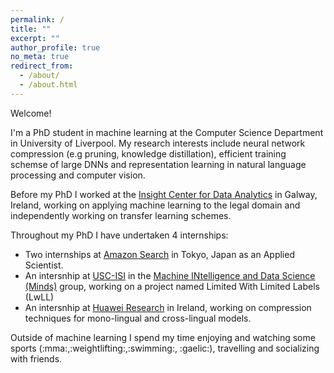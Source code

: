 ```yaml
---
permalink: /
title: ""
excerpt: ""
author_profile: true
no_meta: true
redirect_from: 
  - /about/
  - /about.html
---
```


Welcome!

I'm a PhD student in machine learning at the Computer Science Department in University of Liverpool.
My research interests include neural network compression (e.g pruning, knowledge distillation), efficient training schemse of large DNNs and 
representation learning in natural language processing and computer vision. 

Before my PhD I worked at the [Insight Center for Data Analytics](https://www.insight-centre.org/) in Galway, Ireland, working 
on applying machine learning to the legal domain and independently working on transfer learning schemes. 

Throughout my PhD I have undertaken 4 internships: 
* Two internships at [Amazon Search](https://www.amazon.jobs/en-gb/location/tokyo-area-japan) in Tokyo, Japan as an Applied Scientist. 
* An intersnhip at [USC-ISI](https://www.isi.edu) in the [ Machine INtelligence and Data Science (Minds)](https://minds.isi.edu/) group, working on a project named Limited With Limited Labels (LwLL)
* An intersnhip at [Huawei Research](https://www.linkedin.com/company/huawei-ireland-research-center/?originalSubdomain=ie) in Ireland, working on compression techniques for mono-lingual and cross-lingual models. 

Outside of machine learning I spend my time enjoying and watching some sports (:mma:,:weightlifting:,:swimming:, :gaelic:), travelling and socializing with friends.

<!-- News
======
- June 2021 - EMNLP Paper accepted on Counterfactual Detection undertaken during internships at Amazon. 
- April 2021 - 6 month internship with Huawei at their Research Center in Dublin,, Ireland.
- May 2020 - I return on the Amazon Search team as an Applied Scientist, this time as a virtual internship from Ireland.
- April 2020 - COVID hits, back to Ireland. 
- January 2020: Back in Liverpool, UK to carry out teaching duties for Machine Learning and Graph Theory modules.
- December 2019: Make it back to Ireland for Christmas (nearly get stuck in Moscow on the way home!). 
- September 2019: Internship at Amazon Search begins in Tokyo, Japan.
- June 2019: Internship at USC-ISI starts under supervision of Aram Galstyan and Greg V. Steeg.
- March 2019: Paper on meta-embeddings accepted to ECAI !
- April 2018: I started my PhD at University of Liverpool under the supervision of Danushka Bollegala.


 -->
